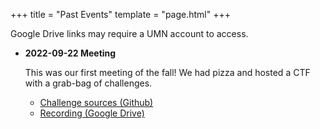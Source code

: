 +++
title = "Past Events"
template = "page.html"
+++

Google Drive links may require a UMN account to access.

- **2022-09-22 Meeting**

  This was our first meeting of the fall! We had pizza and hosted a CTF with a
  grab-bag of challenges.

  * [Challenge sources (Github)](https://github.com/gopherhackumn/ctf-challenges-2022-09-22)
  * [Recording (Google Drive)](https://drive.google.com/file/d/1RlWogA6W386C_UU7b_f-bRF1_amTWyAF/view?usp=sharing)

